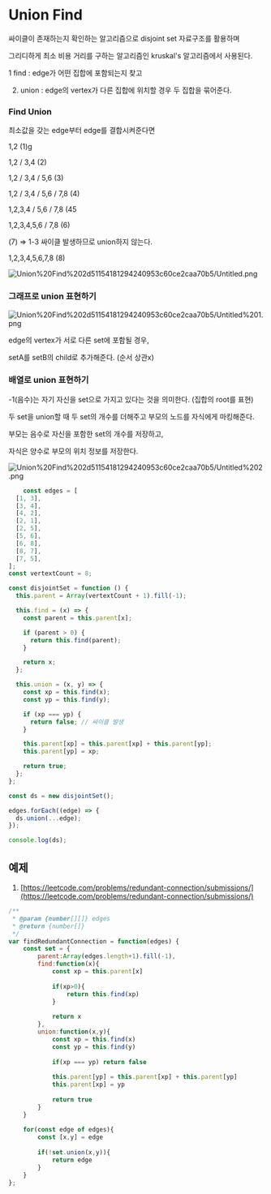 # Union Find

싸이클이 존재하는지 확인하는 알고리즘으로 disjoint set 자료구조를 활용하며

그리디하게 최소 비용 거리를 구하는 알고리즘인 kruskal's 알고리즘에서 사용된다.

1 find : edge가 어떤 집합에 포함되는지 찾고

2. union : edge의 vertex가 다른 집합에 위치할 경우 두 집합을 묶어준다.

### Find Union

최소값을 갖는 edge부터 edge를 결합시켜준다면

1,2  (1)g

1,2 / 3,4  (2)

1,2 / 3,4 / 5,6 (3)

1,2 / 3,4 / 5,6 / 7,8  (4)

1,2,3,4 / 5,6 / 7,8  (45

1,2,3,4,5,6 / 7,8  (6)

(7) ⇒ 1-3 싸이클 발생하므로 union하지 않는다.

1,2,3,4,5,6,7,8 (8)

![Union%20Find%202d51154181294240953c60ce2caa70b5/Untitled.png](Union%20Find%202d51154181294240953c60ce2caa70b5/Untitled.png)

### 그래프로 union 표현하기

 

![Union%20Find%202d51154181294240953c60ce2caa70b5/Untitled%201.png](Union%20Find%202d51154181294240953c60ce2caa70b5/Untitled%201.png)

edge의 vertex가 서로 다른 set에 포함될 경우, 

setA를 setB의 child로 추가해준다. (순서 상관x)

### 배열로 union 표현하기

-1(음수)는 자기 자신을 set으로 가지고 있다는 것을 의미한다. (집합의 root를 표현)

두 set을 union할 때 두 set의 개수를 더해주고 부모의 노드를 자식에게 마킹해준다.

부모는 음수로 자신을 포함한 set의 개수를 저장하고, 

자식은 양수로 부모의 위치 정보를 저장한다.

![Union%20Find%202d51154181294240953c60ce2caa70b5/Untitled%202.png](Union%20Find%202d51154181294240953c60ce2caa70b5/Untitled%202.png)

```jsx
	const edges = [
  [1, 3],
  [3, 4],
  [4, 2],
  [2, 1],
  [2, 5],
  [5, 6],
  [6, 8],
  [8, 7],
  [7, 5],
];
const vertextCount = 8;

const disjointSet = function () {
  this.parent = Array(vertextCount + 1).fill(-1);

  this.find = (x) => {
    const parent = this.parent[x];

    if (parent > 0) {
      return this.find(parent);
    }

    return x;
  };

  this.union = (x, y) => {
    const xp = this.find(x);
    const yp = this.find(y);

    if (xp === yp) {
      return false; // 싸이클 발생
    }

    this.parent[xp] = this.parent[xp] + this.parent[yp];
    this.parent[yp] = xp;

    return true;
  };
};

const ds = new disjointSet();

edges.forEach((edge) => {
  ds.union(...edge);
});

console.log(ds);

```

## 예제

1. [https://leetcode.com/problems/redundant-connection/submissions/](https://leetcode.com/problems/redundant-connection/submissions/)

```jsx
/**
 * @param {number[][]} edges
 * @return {number[]}
 */
var findRedundantConnection = function(edges) {
    const set = {
        parent:Array(edges.length+1).fill(-1),
        find:function(x){
            const xp = this.parent[x]
            
            if(xp>0){
                return this.find(xp)
            }
            
            return x
        },
        union:function(x,y){
            const xp = this.find(x)
            const yp = this.find(y)
            
            if(xp === yp) return false
            
            this.parent[yp] = this.parent[xp] + this.parent[yp]
            this.parent[xp] = yp
            
            return true
        }
    }
    
    for(const edge of edges){
        const [x,y] = edge
        
        if(!set.union(x,y)){
            return edge
        }
    }
};
```